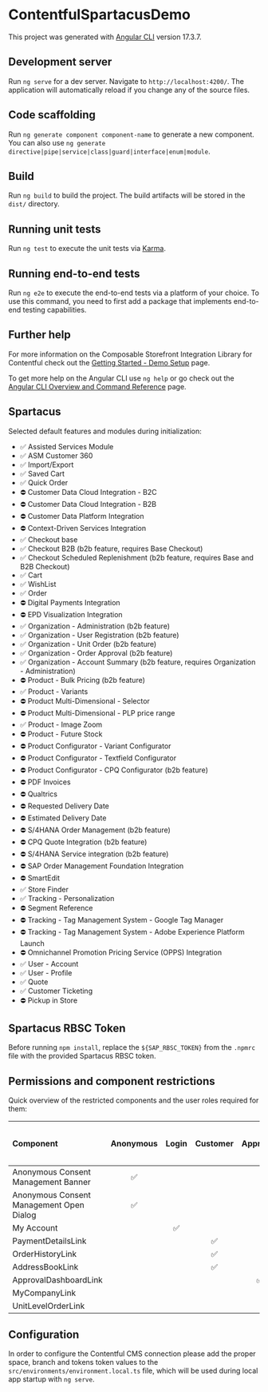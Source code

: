 # ContentfulSpartacusDemo

This project was generated with [Angular CLI](https://github.com/angular/angular-cli) version 17.3.7.

## Development server

Run `ng serve` for a dev server. Navigate to `http://localhost:4200/`. The application will automatically reload if you change any of the source files.

## Code scaffolding

Run `ng generate component component-name` to generate a new component. You can also use `ng generate directive|pipe|service|class|guard|interface|enum|module`.

## Build

Run `ng build` to build the project. The build artifacts will be stored in the `dist/` directory.

## Running unit tests

Run `ng test` to execute the unit tests via [Karma](https://karma-runner.github.io).

## Running end-to-end tests

Run `ng e2e` to execute the end-to-end tests via a platform of your choice. To use this command, you need to first add a package that implements end-to-end testing capabilities.

## Further help

For more information on the Composable Storefront Integration Library for Contentful check out the [Getting Started - Demo Setup](https://github.com/contentful/composable-storefront-integration-library/wiki/Getting-started-%E2%80%90-Demo-setup) page.

To get more help on the Angular CLI use `ng help` or go check out the [Angular CLI Overview and Command Reference](https://angular.io/cli) page.

## Spartacus

Selected default features and modules during initialization:

- ✅ Assisted Services Module
- ✅ ASM Customer 360
- ✅ Import/Export
- ✅ Saved Cart
- ✅ Quick Order
- ⛔️ Customer Data Cloud Integration - B2C
- ⛔️ Customer Data Cloud Integration - B2B
- ⛔️ Customer Data Platform Integration
- ⛔️ Context-Driven Services Integration
- ✅ Checkout base
- ✅ Checkout B2B (b2b feature, requires Base Checkout)
- ✅ Checkout Scheduled Replenishment (b2b feature, requires Base and B2B Checkout)
- ✅ Cart
- ✅ WishList
- ✅ Order
- ⛔️ Digital Payments Integration
- ⛔️ EPD Visualization Integration
- ✅ Organization - Administration (b2b feature)
- ✅ Organization - User Registration (b2b feature)
- ✅ Organization - Unit Order (b2b feature)
- ✅ Organization - Order Approval (b2b feature)
- ✅ Organization - Account Summary (b2b feature, requires Organization - Administration)
- ⛔️ Product - Bulk Pricing (b2b feature)
- ✅ Product - Variants
- ⛔️ Product Multi-Dimensional - Selector
- ⛔️ Product Multi-Dimensional - PLP price range
- ✅ Product - Image Zoom
- ⛔️ Product - Future Stock
- ⛔️ Product Configurator - Variant Configurator
- ⛔️ Product Configurator - Textfield Configurator
- ⛔️ Product Configurator - CPQ Configurator (b2b feature)
- ⛔️ PDF Invoices
- ⛔️ Qualtrics
- ⛔️ Requested Delivery Date
- ⛔️ Estimated Delivery Date
- ⛔️ S/4HANA Order Management (b2b feature)
- ⛔️ CPQ Quote Integration (b2b feature)
- ⛔️ S/4HANA Service integration (b2b feature)
- ⛔️ SAP Order Management Foundation Integration
- ⛔️ SmartEdit
- ✅ Store Finder
- ✅ Tracking - Personalization
- ⛔️ Segment Reference
- ⛔️ Tracking - Tag Management System - Google Tag Manager
- ⛔️ Tracking - Tag Management System - Adobe Experience Platform Launch
- ⛔️ Omnichannel Promotion Pricing Service (OPPS) Integration
- ✅ User - Account
- ✅ User - Profile
- ✅ Quote
- ✅ Customer Ticketing
- ⛔️ Pickup in Store

## Spartacus RBSC Token

Before running `npm install`, replace the `${SAP_RBSC_TOKEN}` from the `.npmrc` file with the provided Spartacus RBSC token.

## Permissions and component restrictions

Quick overview of the restricted components and the user roles required for them:

| Component                                | Anonymous | Login | Customer | Approver | Manager | Admin | Unit Level Order Viewer |
| :--------------------------------------- | :-------: | :---: | :------: | :------: | :-----: | :---: | :---------------------: |
| Anonymous Consent Management Banner      |    ✅     |       |          |          |         |       |                         |
| Anonymous Consent Management Open Dialog |    ✅     |       |          |          |         |       |                         |
| My Account                               |           |  ✅   |          |          |         |       |                         |
| PaymentDetailsLink                       |           |       |    ✅    |          |         |       |                         |
| OrderHistoryLink                         |           |       |    ✅    |          |         |       |                         |
| AddressBookLink                          |           |       |    ✅    |          |         |       |                         |
| ApprovalDashboardLink                    |           |       |          |    ✅    |         |       |                         |
| MyCompanyLink                            |           |       |          |          |         |  ✅   |                         |
| UnitLevelOrderLink                       |           |       |          |          |         |       |           ✅            |

## Configuration

In order to configure the Contentful CMS connection please add the proper space, branch and tokens token values to the `src/environments/environment.local.ts` file, which will be used during local app startup with `ng serve`.
